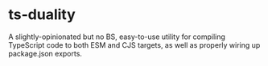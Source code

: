 # ts-duality
A slightly-opinionated but no BS, easy-to-use utility for compiling TypeScript code to both ESM and CJS targets, as well as properly wiring up package.json exports.
